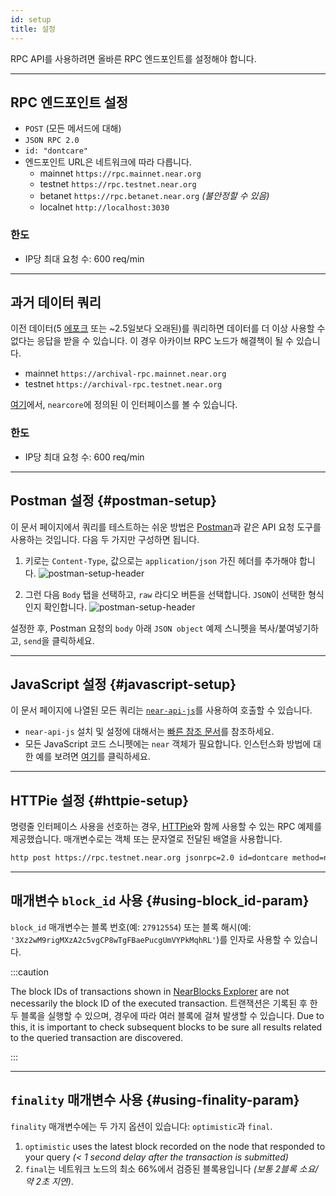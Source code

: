 ```yaml
---
id: setup
title: 설정
---
```


RPC API를 사용하려면 올바른 RPC 엔드포인트를 설정해야 합니다.

<hr className="subsection" />

## RPC 엔드포인트 설정
- `POST` (모든 메서드에 대해)
- `JSON RPC 2.0`
- `id: "dontcare"`
- 엔드포인트 URL은 네트워크에 따라 다릅니다.
  - mainnet `https://rpc.mainnet.near.org`
  - testnet `https://rpc.testnet.near.org`
  - betanet `https://rpc.betanet.near.org` _(불안정할 수 있음)_
  - localnet `http://localhost:3030`

### 한도
- IP당 최대 요청 수: 600 req/min

<hr className="subsection" />

## 과거 데이터 쿼리
이전 데이터(5 [에포크](../../1.concepts/basics/epoch.md) 또는 ~2.5일보다 오래된)를 쿼리하면 데이터를 더 이상 사용할 수 없다는 응답을 받을 수 있습니다. 이 경우 아카이브 RPC 노드가 해결책이 될 수 있습니다.

- mainnet `https://archival-rpc.mainnet.near.org`
- testnet `https://archival-rpc.testnet.near.org`

[여기](https://github.com/near/nearcore/blob/bf9ae4ce8c680d3408db1935ebd0ca24c4960884/chain/jsonrpc/client/src/lib.rs#L181)에서, `nearcore`에 정의된 이 인터페이스를 볼 수 있습니다.

### 한도
- IP당 최대 요청 수: 600 req/min

---

## Postman 설정 {#postman-setup}

이 문서 페이지에서 쿼리를 테스트하는 쉬운 방법은 [Postman](https://www.postman.com/)과 같은 API 요청 도구를 사용하는 것입니다. 다음 두 가지만 구성하면 됩니다.

1. 키로는 `Content-Type`, 값으로는 `application/json` 가진 헤더를 추가해야 합니다. ![postman-setup-header](/docs/assets/postman-setup-headers.png)

2. 그런 다음 `Body` 탭을 선택하고, `raw` 라디오 버튼을 선택합니다. `JSON`이 선택한 형식인지 확인합니다. ![postman-setup-header](/docs/assets/postman-setup-body.png)

설정한 후, Postman 요청의 `body` 아래 `JSON object` 예제 스니펫을 복사/붙여넣기하고, `send`을 클릭하세요.

---
## JavaScript 설정 {#javascript-setup}

이 문서 페이지에 나열된 모든 쿼리는 [`near-api-js`](https://github.com/near/near-api-js)를 사용하여 호출할 수 있습니다.

- `near-api-js` 설치 및 설정에 대해서는 [빠른 참조 문서](/tools/near-api-js/quick-reference)를 참조하세요.
- 모든 JavaScript 코드 스니펫에는 `near` 객체가 필요합니다. 인스턴스화 방법에 대한 예를 보려면 [여기](/tools/near-api-js/quick-reference#connect)를 클릭하세요.

---
## HTTPie 설정 {#httpie-setup}

명령줄 인터페이스 사용을 선호하는 경우, [HTTPie](https://httpie.org/)와 함께 사용할 수 있는 RPC 예제를 제공했습니다. 매개변수로는 객체 또는 문자열로 전달된 배열을 사용합니다.

```bash
http post https://rpc.testnet.near.org jsonrpc=2.0 id=dontcare method=network_info params:='[]'
```

---

## 매개변수 `block_id` 사용 {#using-block_id-param}

`block_id` 매개변수는 블록 번호(예: `27912554`) 또는 블록 해시(예: `'3Xz2wM9rigMXzA2c5vgCP8wTgFBaePucgUmVYPkMqhRL'`)를 인자로 사용할 수 있습니다.

:::caution

The block IDs of transactions shown in [NearBlocks Explorer](https://testnet.nearblocks.io) are not necessarily the block ID of the executed transaction. 트랜잭션은 기록된 후 한두 블록을 실행할 수 있으며, 경우에 따라 여러 블록에 걸쳐 발생할 수 있습니다. Due to this, it is important to check subsequent blocks to be sure all results related to the queried transaction are discovered.

:::

---

## `finality` 매개변수 사용 {#using-finality-param}

`finality` 매개변수에는 두 가지 옵션이 있습니다: `optimistic`과 `final`.
1. `optimistic` uses the latest block recorded on the node that responded to your query _(< 1 second delay after the transaction is submitted)_
2. `final`는 네트워크 노드의 최소 66%에서 검증된 블록용입니다 _(보통 2블록 소요/약 2초 지연)_.
